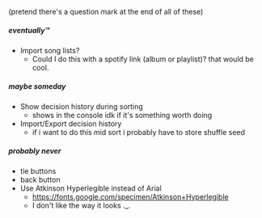(pretend there's a question mark at the end of all of these)

##### eventually:tm:
- Import song lists?
	- Could I do this with a spotify link (album or playlist)? that would be cool.

##### maybe someday
- Show decision history during sorting
	- shows in the console idk if it's something worth doing
- Import/Export decision history
	- if i want to do this mid sort i probably have to store shuffle seed

##### probably never
- tie buttons
- back button
- Use Atkinson Hyperlegible instead of Arial
	- https://fonts.google.com/specimen/Atkinson+Hyperlegible
	- I don't like the way it looks ._.